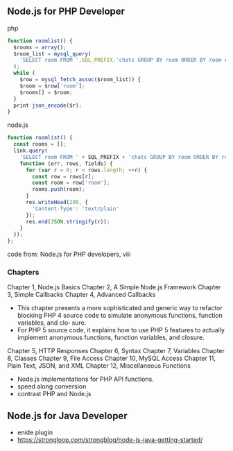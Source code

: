## Node.js for PHP Developer
php
```js
function roomlist() {
  $rooms = array();
  $room_list = mysql_query(
    'SELECT room FROM '.SQL_PREFIX.'chats GROUP BY room ORDER BY room ASC'
  );
  while (
    $row = mysql_fetch_assoc($room_list)) {
    $room = $row['room'];
    $rooms[] = $room;
  }
  print json_encode($r);
}
```

node.js
```js
function roomlist() {
  const rooms = [];
  link.query(
    'SELECT room FROM ' + SQL_PREFIX + 'chats GROUP BY room ORDER BY room ASC',
    function (err, rows, fields) {
      for (var r = 0; r < rows.length; ++r) {
        const row = rows[r];
        const room = row['room'];
        rooms.push(room);
      }
      res.writeHead(200, {
        'Content-Type': 'text/plain'
      });
      res.end(JSON.stringify(r));
    }
  });
};
```

code from: Node.js for PHP developers, viii
### Chapters
Chapter 1, Node.js Basics
Chapter 2, A Simple Node.js Framework
Chapter 3, Simple Callbacks
Chapter 4, Advanced Callbacks
  * This chapter presents a more sophisticated and generic way to refactor blocking PHP 4 source code to simulate anonymous functions, function variables, and clo‐ sure.
  * For PHP 5 source code, it explains how to use PHP 5 features to actually implement anonymous functions, function variables, and closure.

Chapter 5, HTTP Responses
Chapter 6, Syntax
Chapter 7, Variables
Chapter 8, Classes
Chapter 9, File Access
Chapter 10, MySQL Access
Chapter 11, Plain Text, JSON, and XML
Chapter 12, Miscellaneous Functions
  * Node.js implementations for PHP API functions.
  * speed along conversion
  * contrast PHP and Node.js

## Node.js for Java Developer
* enide plugin
* https://strongloop.com/strongblog/node-js-java-getting-started/
